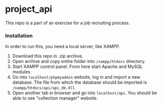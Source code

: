 # project_api
This repo is a part of an exercise for a job recruiting process.
### Installation
In order to run this, you need a local server, like XAMPP.
1. Download this repo in .zip archive.
2. Open archive and copy entire folder into ```/xampp/htdocs``` directory.
3. Start XAMPP control panel. From here start Apache and MySQL modules.
4. Go into ```localhost/phpmyadmin``` website, log in and import a new database. The file from which the database should be imported is ```/xampp/htdocs/api/api_db.dll```.
5. Open another tab in browser and go into ```localhost/api```. You should be able to see "collection manager" website.
